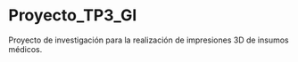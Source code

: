 # Proyecto_TP3_GI
Proyecto de investigación para la realización de impresiones 3D de insumos médicos.
